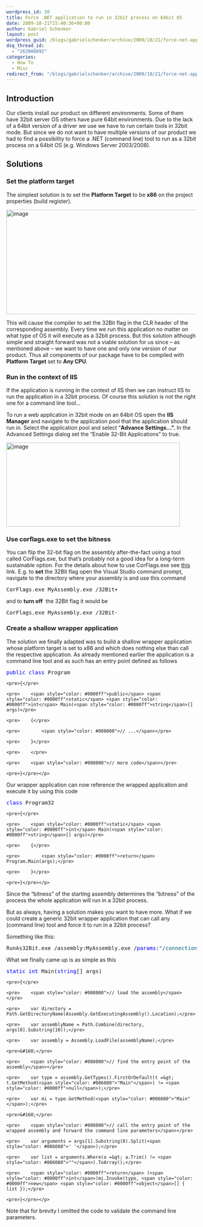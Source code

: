 ```yaml
---
wordpress_id: 30
title: Force .NET application to run in 32bit process on 64bit OS
date: 2009-10-21T15:40:36+00:00
author: Gabriel Schenker
layout: post
wordpress_guid: /blogs/gabrielschenker/archive/2009/10/21/force-net-application-to-run-in-32bit-process-on-64bit-os.aspx
dsq_thread_id:
  - "263908892"
categories:
  - How To
  - Misc
redirect_from: "/blogs/gabrielschenker/archive/2009/10/21/force-net-application-to-run-in-32bit-process-on-64bit-os.aspx/"
---
```

## Introduction

Our clients install our product on different environments. Some of them have 32bit server OS others have pure 64bit environments. Due to the lack of a 64bit version of a driver we use we have to run certain tools in 32bit mode. But since we do not want to have multiple versions of our product we had to find a possibility to force a .NET (command line) tool to run as a 32bit process on a 64bit OS (e.g. Windows Server 2003/2008).

## Solutions

### Set the platform target

The simplest solution is to set the **Platform Target** to be **x86** on the project properties (build register). 

[<img style="border-bottom: 0px;border-left: 0px;border-top: 0px;border-right: 0px" border="0" alt="image" src="http://lostechies.com/content/gabrielschenker/uploads/2011/03/image_thumb_2EEC8568.png" width="520" height="276" />](http://lostechies.com/content/gabrielschenker/uploads/2011/03/image_56930192.png) 

This will cause the compiler to set the 32Bit flag in the CLR header of the corresponding assembly. Every time we run this application no matter on what type of OS it will execute as a 32bit process. But this solution although simple and straight forward was not a viable solution for us since – as mentioned above – we want to have one and only one version of our product. Thus all components of our package have to be compiled with **Platform Target** set to **Any CPU**.

### Run in the context of IIS

If the application is running in the context of IIS then we can instruct IIS to run the application in a 32bit process. Of course this solution is not the right one for a command line tool…

To run a web application in 32bit mode on an 64bit OS open the **IIS Manager** and navigate to the application pool that the application should run in. Select the application pool and select “**Advance Settings…”.** In the Advanced Settings dialog set the “Enable 32-Bit Applications” to true.

[<img style="border-bottom: 0px;border-left: 0px;border-top: 0px;border-right: 0px" border="0" alt="image" src="http://lostechies.com/content/gabrielschenker/uploads/2011/03/image_thumb_7BB04BFE.png" width="459" height="222" />](http://lostechies.com/content/gabrielschenker/uploads/2011/03/image_6A3FEB26.png) 

### Use corflags.exe to set the bitness

You can flip the 32-bit flag on the assembly after-the-fact using a tool called CorFlags.exe, but that&#8217;s probably not a good idea for a long-term sustainable option. For the details about how to use CorFlags.exe see [this](http://msdn.microsoft.com/en-us/library/ms164699%28VS.80%29.aspx) link. E.g. to **set** the 32Bit flag open the Visual Studio command prompt, navigate to the directory where your assembly is and use this command

<div>
  <div>
    <pre>CorFlags.exe MyAssembly.exe /32Bit+</pre></p>
  </div>
</div>

and to **turn off**&#160; the 32Bit flag it would be

<div>
  <div>
    <pre>CorFlags.exe MyAssembly.exe /32Bit-</pre></p>
  </div>
</div>

### Create a shallow wrapper application

The solution we finally adapted was to build a shallow wrapper application whose platform target is set to x86 and which does nothing else than call the respective application. As already mentioned earlier the application is a command line tool and as such has an entry point defined as follows

<div>
  <div>
    <pre><span style="color: #0000ff">public</span> <span style="color: #0000ff">class</span> Program</pre>
    
    <pre>{</pre>
    
    <pre>    <span style="color: #0000ff">public</span> <span style="color: #0000ff">static</span> <span style="color: #0000ff">int</span> Main(<span style="color: #0000ff">string</span>[] args)</pre>
    
    <pre>    {</pre>
    
    <pre>        <span style="color: #008000">// ...</span></pre>
    
    <pre>    }</pre>
    
    <pre>    </pre>
    
    <pre>    <span style="color: #008000">// more code</span></pre>
    
    <pre>}</pre></p>
  </div>
</div>

Our wrapper application can now reference the wrapped application and execute it by using this code

<div>
  <div>
    <pre><span style="color: #0000ff">class</span> Program32</pre>
    
    <pre>{</pre>
    
    <pre>    <span style="color: #0000ff">static</span> <span style="color: #0000ff">int</span> Main(<span style="color: #0000ff">string</span>[] args)</pre>
    
    <pre>    {</pre>
    
    <pre>        <span style="color: #0000ff">return</span> Program.Main(args);</pre>
    
    <pre>    }</pre>
    
    <pre>}</pre></p>
  </div>
</div>

<div>
  Since the “bitness” of the starting assembly determines the “bitness” of the process the whole application will run in a 32bit process.
</div></p> </p> 

But as always, having a solution makes you want to have more. What if we could create a generic 32bit wrapper application that can call any (command line) tool and force it to run in a 32bit process?

Something like this:

<div>
  <div>
    <pre>RunAs32Bit.exe /assembly:MyAssembly.exe /<span style="color: #0000ff">params</span>:<span style="color: #006080">"/connection:Oracle1 /user:joe /numThreads:4"</span></pre></p>
  </div>
</div>

What we finally came up is as simple as this

<div>
  <div>
    <pre><span style="color: #0000ff">static</span> <span style="color: #0000ff">int</span> Main(<span style="color: #0000ff">string</span>[] args)</pre>
    
    <pre>{</pre>
    
    <pre>    <span style="color: #008000">// load the assembly</span></pre>
    
    <pre>    var directory = Path.GetDirectoryName(Assembly.GetExecutingAssembly().Location);</pre>
    
    <pre>    var assemblyName = Path.Combine(directory, args[0].Substring(10));</pre>
    
    <pre>    var assembly = Assembly.LoadFile(assemblyName);</pre>
    
    <pre>&#160;</pre>
    
    <pre>    <span style="color: #008000">// find the entry point of the assembly</span></pre>
    
    <pre>    var type = assembly.GetTypes().FirstOrDefault(t =&gt; t.GetMethod(<span style="color: #006080">"Main"</span>) != <span style="color: #0000ff">null</span>);</pre>
    
    <pre>    var mi = type.GetMethod(<span style="color: #006080">"Main"</span>);</pre>
    
    <pre>&#160;</pre>
    
    <pre>    <span style="color: #008000">// call the entry point of the wrapped assembly and forward the command line parameters</span></pre>
    
    <pre>    var arguments = args[1].Substring(8).Split(<span style="color: #006080">' '</span>);</pre>
    
    <pre>    var list = arguments.Where(a =&gt; a.Trim() != <span style="color: #006080">""</span>).ToArray();</pre>
    
    <pre>    <span style="color: #0000ff">return</span> (<span style="color: #0000ff">int</span>)mi.Invoke(type, <span style="color: #0000ff">new</span> <span style="color: #0000ff">object</span>[] { list });</pre>
    
    <pre>}</pre></p>
  </div>
</div>

Note that for brevity I omitted the code to validate the command line parameters.
